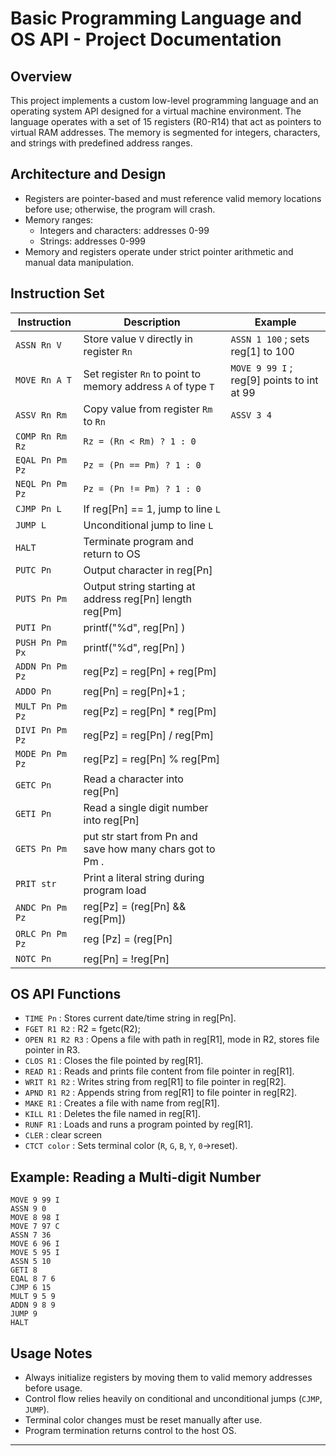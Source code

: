 # Basic Programming Language and OS API - Project Documentation

## Overview

This project implements a custom low-level programming language and an operating system API designed for a virtual machine environment. The language operates with a set of 15 registers (R0-R14) that act as pointers to virtual RAM addresses. The memory is segmented for integers, characters, and strings with predefined address ranges.

## Architecture and Design

- Registers are pointer-based and must reference valid memory locations before use; otherwise, the program will crash.
- Memory ranges:
  - Integers and characters: addresses 0-99
  - Strings: addresses 0-999
- Memory and registers operate under strict pointer arithmetic and manual data manipulation.

## Instruction Set

| Instruction | Description                                                   | Example                                   |
|-------------|---------------------------------------------------------------|-------------------------------------------|
| `ASSN Rn V`   | Store value `V` directly in register `Rn`                    | `ASSN 1 100` ; sets reg[1] to 100         |
| `MOVE Rn A T` | Set register `Rn` to point to memory address `A` of type `T` | `MOVE 9 99 I` ; reg[9] points to int at 99|
| `ASSV Rn Rm`  | Copy value from register `Rm` to `Rn`                        | `ASSV 3 4`                                |
| `COMP Rn Rm Rz` | `Rz = (Rn < Rm) ? 1 : 0`                                    |                                           |
| `EQAL Pn Pm Pz` | `Pz = (Pn == Pm) ? 1 : 0`                                    |                                           |
| `NEQL Pn Pm Pz` | `Pz = (Pn != Pm) ? 1 : 0`                                    |                                           |
| `CJMP Pn L`   | If reg[Pn] == 1, jump to line `L`                             |                                           |
| `JUMP L`      | Unconditional jump to line `L`                                |                                           |
| `HALT`        | Terminate program and return to OS                            |                                           |
| `PUTC Pn`     | Output character in reg[Pn]                                   |                                           |
| `PUTS Pn Pm`  | Output string starting at address reg[Pn] length reg[Pm]     |                                           |
| `PUTI Pn`  | printf("%d", reg[Pn] )     |                                           |
| `PUSH Pn Pm Px`  | printf("%d", reg[Pn] )     |                                           |
| `ADDN Pn Pm Pz` | reg[Pz] = reg[Pn] + reg[Pm]                                 |                                           |
| `ADDO Pn` | reg[Pn] = reg[Pn]+1 ;                                 |                                           |
| `MULT Pn Pm Pz` | reg[Pz] = reg[Pn] * reg[Pm]                                 |                                           |
| `DIVI Pn Pm Pz` | reg[Pz] = reg[Pn] / reg[Pm]                                 |                                           |
| `MODE Pn Pm Pz` | reg[Pz] = reg[Pn] % reg[Pm]                                 |                                           |
| `GETC Pn`     | Read a character into reg[Pn]                                 |                                           |
| `GETI Pn`     | Read a single digit number into reg[Pn]                       |                                           |
| `GETS Pn Pm`     | put str start from Pn and save how many chars got to Pm .                     |                                           |
| `PRIT str`    | Print a literal string during program load                    |                                           |
| `ANDC Pn Pm Pz`				|   reg[Pz] = (reg[Pn] && reg[Pm]) |                                           |
| `ORLC Pn Pm Pz`				|   reg [Pz] = (reg[Pn] || reg[Pm]) |                                           |
| `NOTC Pn` 				|   reg[Pn] = !reg[Pn] |                                           |


## OS API Functions

- `TIME Pn` : Stores current date/time string in reg[Pn].
- `FGET R1 R2` : R2 = fgetc(R2);
- `OPEN R1 R2 R3` : Opens a file with path in reg[R1], mode in R2, stores file pointer in R3.
- `CLOS R1` : Closes the file pointed by reg[R1].
- `READ R1` : Reads and prints file content from file pointer in reg[R1].
- `WRIT R1 R2` : Writes string from reg[R1] to file pointer in reg[R2].
- `APND R1 R2` : Appends string from reg[R1] to file pointer in reg[R2].
- `MAKE R1` : Creates a file with name from reg[R1].
- `KILL R1` : Deletes the file named in reg[R1].
- `RUNF R1` : Loads and runs a program pointed by reg[R1].
- `CLER` : clear screen
- `CTCT color` : Sets terminal color (`R`, `G`, `B`, `Y`, `0`->reset).

## Example: Reading a Multi-digit Number

```
MOVE 9 99 I 
ASSN 9 0    
MOVE 8 98 I  
MOVE 7 97 C   
ASSN 7 36     
MOVE 6 96 I      
MOVE 5 95 I
ASSN 5 10
GETI 8  
EQAL 8 7 6    
CJMP 6 15  
MULT 9 5 9      
ADDN 9 8 9 
JUMP 9
HALT
```





## Usage Notes

- Always initialize registers by moving them to valid memory addresses before usage.
- Control flow relies heavily on conditional and unconditional jumps (`CJMP`, `JUMP`).
- Terminal color changes must be reset manually after use.
- Program termination returns control to the host OS.

---
